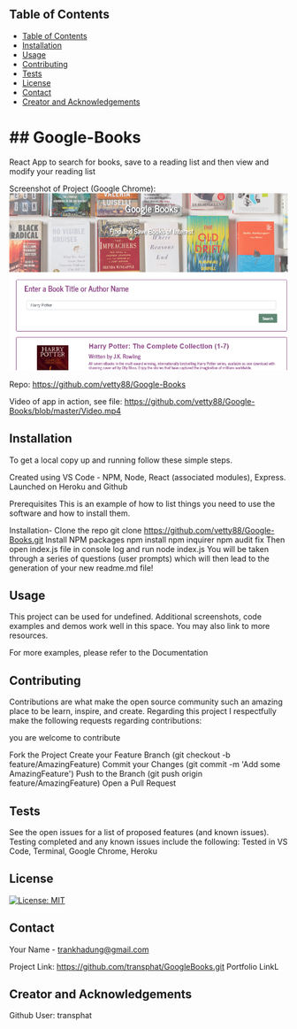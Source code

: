 

 <!-- TABLE OF CONTENTS -->
## Table of Contents

- [Table of Contents](#table-of-contents)
- [Installation](#installation)
- [Usage](#usage)
- [Contributing](#contributing)
- [Tests](#tests)
- [License](#license)
- [Contact](#contact)
- [Creator and Acknowledgements](#creator-and-acknowledgements)

<h1> ## Google-Books </h1>

  React App to search for books, save to a reading list and then view and modify your reading list

  Screenshot of Project (Google Chrome): 
  ![Screenshot](./Screen.PNG?raw=true)

  Repo: https://github.com/vetty88/Google-Books

Video of app in action, see file: https://github.com/vetty88/Google-Books/blob/master/Video.mp4


## Installation
To get a local copy up and running follow these simple steps.

Created using VS Code - NPM, Node, React (associated modules), Express. Launched on Heroku and Github

Prerequisites
This is an example of how to list things you need to use the software and how to install them.

Installation-
  Clone the repo
    git clone https://github.com/vetty88/Google-Books.git
  Install NPM packages
    npm install
    npm inquirer
    npm audit fix
  Then open index.js file in console log and run
    node index.js
  You will be taken through a series of questions (user prompts) which will then lead to the generation of your new readme.md file!


## Usage

This project can be used for undefined. Additional screenshots, code examples and demos work well in this space. You may also link to more resources.

For more examples, please refer to the Documentation

## Contributing

Contributions are what make the open source community such an amazing place to be learn, inspire, and create. Regarding this project I respectfully make the following requests regarding contributions:


you are welcome to contribute

Fork the Project
  Create your Feature Branch 
    (git checkout -b feature/AmazingFeature)
  Commit your Changes 
    (git commit -m 'Add some AmazingFeature')
  Push to the Branch 
    (git push origin feature/AmazingFeature)
  Open a Pull Request

## Tests

See the open issues for a list of proposed features (and known issues). Testing completed and any known issues include the following:
 Tested in VS Code, Terminal, Google Chrome, Heroku
 
## License

[![License: MIT](https://img.shields.io/badge/License-MIT-yellow.svg)](https://opensource.org/licenses/MIT)

## Contact

Your Name - trankhadung@gmail.com

Project Link: https://github.com/transphat/GoogleBooks.git
Portfolio LinkL 

## Creator and Acknowledgements

Github User: transphat